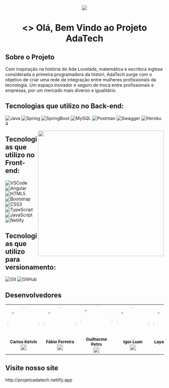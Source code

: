 <div align="center">
<img src="https://i.imgur.com/ejLGDet.jpg">
 </div>

<h1 <p align="center"> <> Olá, Bem Vindo ao Projeto AdaTech </> </p> </h1>
 
<h4 align="center">

<h2 id="Sobre"> Sobre o Projeto </h2>

 Com inspiração na história de Ada Lovelade, matemática e escritora inglesa considerada a primeira programadora da históri, AdaTech surge com o objetivo de criar uma rede de integração entre mulheres profissionais da tecnologia.
 Um espaço inovador e seguro de troca entre profissionais e empresas, por um mercado mais diverso e igualitário.
 
 <h2 id="Tecnologias">Tecnologias que utilizo no Back-end: </h2>

![Java](https://img.shields.io/badge/-Java-white?style=flat&logo=Java&logoColor=007396&)
![Spring](https://img.shields.io/badge/-Spring-white?style=flat&logo=Spring&logoColor=6DB33F&)
![SpringBoot](https://img.shields.io/badge/-Spring%20Boot-white?style=flat&logo=SpringBoot&logoColor=6DB33F&)
![MySQL](https://img.shields.io/badge/-MySQL-white?style=flat&logo=mysql&logoColor=4479A1&)
![Postman](https://img.shields.io/badge/-Postman-white?style=flat&logo=Postman&logoColor=FF6C37&)
![Swagger](https://img.shields.io/badge/-Swagger-white?style=flat&logo=Swagger&logoColor=6DB33F&)
![Heroku](https://img.shields.io/badge/-Heroku-white?style=flat&logo=Heroku&logoColor=430098&)4

  <img src="https://i.imgur.com/bwQDouI.png" min-width="400px" max-width="400px" width="400px" align="right">
 
 
## Tecnologias que utilizo no Front-end:
![VSCode](https://img.shields.io/badge/-VSCode-white?style=flat&logo=visualstudiocode&logoColor=007ACC&)
![Angular](https://img.shields.io/badge/-AngularJS-white?style=flat&logo=Angular&logoColor=DD0031&)
![HTML5](https://img.shields.io/badge/-HTML5-white?style=flat&logo=html5&logoColor=E34F26&)
![Bootstrap](https://img.shields.io/badge/-Bootstrap-white?style=flat&logo=Bootstrap&logoColor=7952B3&)
![CSS3](https://img.shields.io/badge/-CSS3-white?style=flat&logo=css3&logoColor=1572B6&)
![TypeScript](https://img.shields.io/badge/-TypeScript-white?style=flat&logo=typescript&)
![JavaScript](https://img.shields.io/badge/-JavaScript-white?style=flat&logo=javascript&logoColor=DAA520&)
![Netlify](https://img.shields.io/badge/-Netlify-white?style=flat&logo=netlify&logoColor=00C7B7&)

## Tecnologias que utilizo para versionamento:
![Git](https://img.shields.io/badge/-Git-white?style=flat&logo=Git&logoColor=F05032&)
![GitHub](https://img.shields.io/badge/-GitHub-white?style=flat&logo=GitHub&logoColor=181717&)

<h2 id="equipe"> Desenvolvedores </h2>
 <div align="center">
  <table>
  <tr>
    <td align="center"><a href="https://github.com/carloskelvinn13"><img style="border-radius: 50%;" src="https://i.imgur.com/xvJupNO.png" width="100px;" alt=""/><br /><sub><b>Carlos Kelvin</b></sub></a><br /><a href="https://www.linkedin.com/in/carlos-kelvin-gomes-de-sousa-10675677/" title="linkedin"><img src="https://cdn.jsdelivr.net/gh/devicons/devicon/icons/linkedin/linkedin-original.svg" width="20"/></a>
    </td>
   <td align="center"><a href="https://github.com/fabiosfjr"><img style="border-radius: 50%;" src="https://avatars.githubusercontent.com/u/89699551?v=4" width="100px;" alt=""/><br /><sub><b>Fábio Ferreira</b></sub></a><br /><a href="https://www.linkedin.com/in/fábiosferreirajr" title="linkedin"><img src="https://cdn.jsdelivr.net/gh/devicons/devicon/icons/linkedin/linkedin-original.svg" width="20"/></a>
    </td>
    <td align="center"><a href="https://github.com/guilherme-petro"><img style="border-radius: 50%;" src="https://avatars.githubusercontent.com/u/97956789?v=4" width="100px;" alt=""/><br /><sub><b>Guilherme Petro</b></sub></a><br /><a href="https://www.linkedin.com/in/guilhermepetro/" title="linkedin"><img src="https://cdn.jsdelivr.net/gh/devicons/devicon/icons/linkedin/linkedin-original.svg" width="20"/></a>
    </td>
   <td align="center"><a href="https://github.com/igorluan95"><img style="border-radius: 50%;" src="https://avatars.githubusercontent.com/u/92352134?v=4" width="100px;" alt=""/><br /><sub><b>Igor Luan</b></sub></a><br /><a href="https://www.linkedin.com/in/igorluan95/" title="linkedin"><img src="https://cdn.jsdelivr.net/gh/devicons/devicon/icons/linkedin/linkedin-original.svg" width="20"/></a>
    </td>
   <td align="center"><a href="https://github.com/LayannePereira"><img style="border-radius: 50%;" src="https://avatars.githubusercontent.com/u/98171057?v=4" width="100px;" alt=""/><br /><sub><b>Layane Pereira</b></sub></a><br /><a href="https://www.linkedin.com/in/layane-pereira-84b95a229/" title="linkedin"><img src="https://cdn.jsdelivr.net/gh/devicons/devicon/icons/linkedin/linkedin-original.svg" width="20"/></a>
    </td>
   <td align="center"><a href="https://github.com/michellemadeira1"><img style="border-radius: 50%;" src="https://avatars.githubusercontent.com/u/88059905?v=4" width="100px;" alt=""/><br /><sub><b>Michelle Madeira</b></sub></a><br /><a href="https://www.linkedin.com/in/michelle-silva-madeira-8184aa189/" title="linkedin"><img src="https://cdn.jsdelivr.net/gh/devicons/devicon/icons/linkedin/linkedin-original.svg" width="20"/></a>
    </td>
   <td align="center"><a href="https://github.com/NadyneBarbieri"><img style="border-radius: 50%;" src="https://avatars.githubusercontent.com/u/97990821?v=4" width="100px;" alt=""/><br /><sub><b>Nadyne Barbieri</b></sub></a><br /><a href="https://www.linkedin.com/in/nadynebarbieri/" title="linkedin"><img src="https://cdn.jsdelivr.net/gh/devicons/devicon/icons/linkedin/linkedin-original.svg" width="20"/></a>
    </td>
  </table>
 </div>
  <h2 id=site> Visite nosso site </h2>
 http://projetoadatech.netlify.app
  

